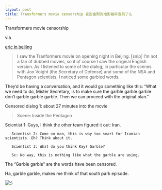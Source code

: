 ```yaml
---
layout: post
title: Transformers movie censorship 变形金刚的电影被审查剪了么
---
```


Transformers movie censorship

via 

[eric in beijing](http://kecweric.blogspot.com/2007/07/transformers-movie-censorship.html)

>I saw the Tranformers movie on opening night in Beijing. [snip] I’m not a fan of dubbed movies, so it of course I saw the original English version. As I listened to some of the dialog, in particular the scenes with Jon Voight (the Secretary of Defense) and some of the NSA and Pentagon scientists, I noticed some garbled words.

  

  

They’d be having a conversation, and it would go something like this: “What we need to do, Mister Secretary, is to make sure the garble garble garble don’t garble garble garble. Then we can proceed with the original plan.”

  

  

Censored dialog 1: about 27 minutes into the movie

  

  

>Scene: Inside the Pentagon

    

    

Scientist 1: Guys, I think the other team figured it out: Iran.

       Scientist 2: Come on man, this is way too smart for Iranian scientists. Eh? Think about it.

       Scientist 3: What do you think Kay? Garble?

       Sc: No way, this is nothing like what the garble are using.

The “Garble garble” are the words have been censored.

Ha, garble garble, makes me think of that south park episode. 

![:)](http://www.rijiben.org/smilies/icon_smile.gif)
